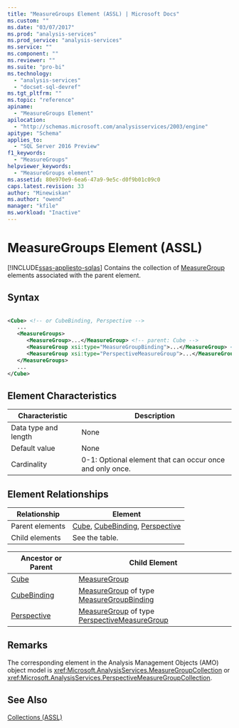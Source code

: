 ```yaml
---
title: "MeasureGroups Element (ASSL) | Microsoft Docs"
ms.custom: ""
ms.date: "03/07/2017"
ms.prod: "analysis-services"
ms.prod_service: "analysis-services"
ms.service: ""
ms.component: ""
ms.reviewer: ""
ms.suite: "pro-bi"
ms.technology: 
  - "analysis-services"
  - "docset-sql-devref"
ms.tgt_pltfrm: ""
ms.topic: "reference"
apiname: 
  - "MeasureGroups Element"
apilocation: 
  - "http://schemas.microsoft.com/analysisservices/2003/engine"
apitype: "Schema"
applies_to: 
  - "SQL Server 2016 Preview"
f1_keywords: 
  - "MeasureGroups"
helpviewer_keywords: 
  - "MeasureGroups element"
ms.assetid: 80e970e9-6ea6-47a9-9e5c-d0f9b01c09c0
caps.latest.revision: 33
author: "Minewiskan"
ms.author: "owend"
manager: "kfile"
ms.workload: "Inactive"
---
```

# MeasureGroups Element (ASSL)
[!INCLUDE[ssas-appliesto-sqlas](../../../includes/ssas-appliesto-sqlas.md)]
  Contains the collection of [MeasureGroup](../../../analysis-services/scripting/objects/measuregroup-element-assl.md) elements associated with the parent element.  
  
## Syntax  
  
```xml  
  
<Cube> <!-- or CubeBinding, Perspective -->  
   ...  
   <MeasureGroups>  
      <MeasureGroup>...</MeasureGroup> <!-- parent: Cube -->  
      <MeasureGroup xsi:type="MeasureGroupBinding">...</MeasureGroup> <!-- parent: CubeBinding -->  
      <MeasureGroup xsi:type="PerspectiveMeasureGroup">...</MeasureGroup> <!-- parent: Perspective -->  
   </MeasureGroups>  
   ...  
</Cube>  
```  
  
## Element Characteristics  
  
|Characteristic|Description|  
|--------------------|-----------------|  
|Data type and length|None|  
|Default value|None|  
|Cardinality|0-1: Optional element that can occur once and only once.|  
  
## Element Relationships  
  
|Relationship|Element|  
|------------------|-------------|  
|Parent elements|[Cube](../../../analysis-services/scripting/objects/cube-element-assl.md), [CubeBinding](../../../analysis-services/scripting/data-type/cubebinding-data-type-out-of-line-assl.md), [Perspective](../../../analysis-services/scripting/objects/perspective-element-assl.md)|  
|Child elements|See the table.|  
  
|Ancestor or Parent|Child Element|  
|------------------------|-------------------|  
|[Cube](../../../analysis-services/scripting/objects/cube-element-assl.md)|[MeasureGroup](../../../analysis-services/scripting/objects/measuregroup-element-assl.md)|  
|[CubeBinding](../../../analysis-services/scripting/data-type/cubebinding-data-type-out-of-line-assl.md)|[MeasureGroup](../../../analysis-services/scripting/objects/measuregroup-element-assl.md) of type [MeasureGroupBinding](../../../analysis-services/scripting/data-type/measuregroupbinding-data-type-assl.md)|  
|[Perspective](../../../analysis-services/scripting/objects/perspective-element-assl.md)|[MeasureGroup](../../../analysis-services/scripting/objects/measuregroup-element-assl.md) of type [PerspectiveMeasureGroup](../../../analysis-services/scripting/data-type/perspectivemeasuregroup-data-type-assl.md)|  
  
## Remarks  
 The corresponding element in the Analysis Management Objects (AMO) object model is <xref:Microsoft.AnalysisServices.MeasureGroupCollection> or <xref:Microsoft.AnalysisServices.PerspectiveMeasureGroupCollection>.  
  
## See Also  
 [Collections &#40;ASSL&#41;](../../../analysis-services/scripting/collections/collections-assl.md)  
  
  
